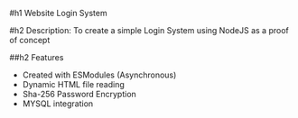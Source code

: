 #h1 Website Login System 

#h2 Description:
To create a simple Login System using NodeJS as a proof of concept

##h2 Features
- Created with ESModules (Asynchronous)
- Dynamic HTML file reading
- Sha-256 Password Encryption
- MYSQL integration
